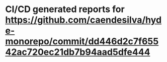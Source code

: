 # CI/CD generated reports for https://github.com/caendesilva/hyde-monorepo/commit/dd446d2c7f65542ac720ec21db7b94aad5dfe444
